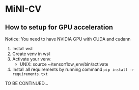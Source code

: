# MiNI-CV
## How to setup for GPU acceleration
Notice: You need to have NVIDIA GPU with CUDA and cudann
1. Install wsl
2. Create venv in wsl
3. Activate your venv:
    - UNIX: source ~/tensorflow_env/bin/activate
4. Install all requirements by running command `pip install -r requirements.txt`

TO BE CONTINUED...
